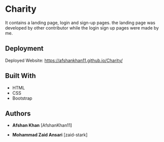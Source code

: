 # Charity

It contains a landing page, login and sign-up pages. the landing page was developed by other contributor while the login sign up pages were made by me.


## Deployment

Deployed Website: https://afshankhan11.github.io/Charity/


## Built With

  * HTML
  * CSS
  * Bootstrap
  

## Authors

  - **Afshan Khan**
    [AfshanKhan11] 
  
  - **Mohammad Zaid Ansari**
    [zaid-stark]
  
